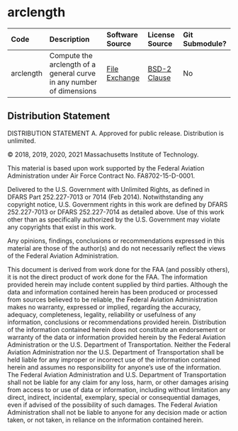 # arclength

| Code        |  Description | Software Source           | License Source  | Git Submodule? |
| :-------------| :--  |:-------------| :-----| :--- |
arclength | Compute the arclength of a general curve in any number of dimensions | [File Exchange](https://www.mathworks.com/matlabcentral/fileexchange/34871-arclength) | [BSD-2 Clause](https://www.mathworks.com/matlabcentral/fileexchange/34871-arclength#license_modal) | No

## Distribution Statement

DISTRIBUTION STATEMENT A. Approved for public release. Distribution is unlimited.

© 2018, 2019, 2020, 2021 Massachusetts Institute of Technology.

This material is based upon work supported by the Federal Aviation Administration under Air Force Contract No. FA8702-15-D-0001.

Delivered to the U.S. Government with Unlimited Rights, as defined in DFARS Part 252.227-7013 or 7014 (Feb 2014). Notwithstanding any copyright notice, U.S. Government rights in this work are defined by DFARS 252.227-7013 or DFARS 252.227-7014 as detailed above. Use of this work other than as specifically authorized by the U.S. Government may violate any copyrights that exist in this work.

Any opinions, findings, conclusions or recommendations expressed in this material are those of the author(s) and do not necessarily reflect the views of the Federal Aviation Administration.

This document is derived from work done for the FAA (and possibly others), it is not the direct product of work done for the FAA. The information provided herein may include content supplied by third parties.  Although the data and information contained herein has been produced or processed from sources believed to be reliable, the Federal Aviation Administration makes no warranty, expressed or implied, regarding the accuracy, adequacy, completeness, legality, reliability or usefulness of any information, conclusions or recommendations provided herein. Distribution of the information contained herein does not constitute an endorsement or warranty of the data or information provided herein by the Federal Aviation Administration or the U.S. Department of Transportation.  Neither the Federal Aviation Administration nor the U.S. Department of Transportation shall be held liable for any improper or incorrect use of the information contained herein and assumes no responsibility for anyone’s use of the information. The Federal Aviation Administration and U.S. Department of Transportation shall not be liable for any claim for any loss, harm, or other damages arising from access to or use of data or information, including without limitation any direct, indirect, incidental, exemplary, special or consequential damages, even if advised of the possibility of such damages. The Federal Aviation Administration shall not be liable to anyone for any decision made or action taken, or not taken, in reliance on the information contained herein.
